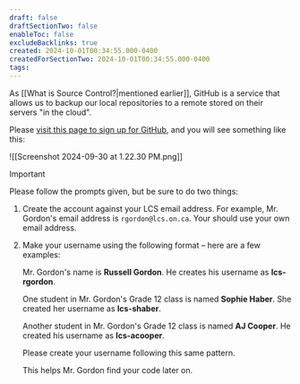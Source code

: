 ```yaml
---
draft: false
draftSectionTwo: false
enableToc: false
excludeBacklinks: true
created: 2024-10-01T00:34:55.000-0400
createdForSectionTwo: 2024-10-01T00:34:55.000-0400
tags:
---
```

As [[What is Source Control?|mentioned earlier]], GitHub is a service that allows us to backup our local repositories to a remote stored on their servers "in the cloud".

Please [visit this page to sign up for GitHub](https://github.com/signup), and you will see something like this:

![[Screenshot 2024-09-30 at 1.22.30 PM.png]]

> [!IMPORTANT]
> 
> Please follow the prompts given, but be sure to do two things:
> 
> 1. Create the account against your LCS email address. For example, Mr. Gordon's email address is `rgordon@lcs.on.ca`. Your should use your own email address.
> 2. Make your username using the following format – here are a few examples:
>    
>    Mr. Gordon's name is **Russell Gordon**. He creates his username as **lcs-rgordon**.
>    
>    One student in Mr. Gordon's Grade 12 class is named **Sophie Haber**. She created her username as **lcs-shaber**.
>    
>    Another student in Mr. Gordon's Grade 12 class is named **AJ Cooper**. He created his username as **lcs-acooper**.
>    
>    Please create your username following this same pattern.
>    
>    This helps Mr. Gordon find your code later on.

